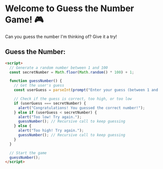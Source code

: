 
<!-- Header -->
# Welcome to Guess the Number Game! 🎮

Can you guess the number I'm thinking of? Give it a try!

<!-- Game Section -->
## Guess the Number:

```html
<script>
  // Generate a random number between 1 and 100
  const secretNumber = Math.floor(Math.random() * 100) + 1;

  function guessNumber() {
    // Get the user's guess
    const userGuess = parseInt(prompt("Enter your guess (between 1 and 100):"));

    // Check if the guess is correct, too high, or too low
    if (userGuess === secretNumber) {
      alert("Congratulations! You guessed the correct number!");
    } else if (userGuess < secretNumber) {
      alert("Too low! Try again.");
      guessNumber(); // Recursive call to keep guessing
    } else {
      alert("Too high! Try again.");
      guessNumber(); // Recursive call to keep guessing
    }
  }

  // Start the game
  guessNumber();
</script>

